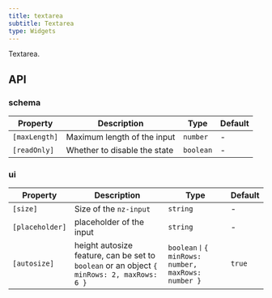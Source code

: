 ```yaml
---
title: textarea
subtitle: Textarea
type: Widgets
---
```


Textarea.

## API

### schema

| Property      | Description                  | Type      | Default |
| ------------- | ---------------------------- | --------- | ------- |
| `[maxLength]` | Maximum length of the input  | `number`  | -       |
| `[readOnly]`  | Whether to disable the state | `boolean` | -       |

### ui

| Property        | Description                                                                                | Type                                            | Default |
| --------------- | ------------------------------------------------------------------------------------------ | ----------------------------------------------- | ------- |
| `[size]`        | Size of the `nz-input`                                                                     | `string`                                        | -       |
| `[placeholder]` | placeholder of the input                                                                   | `string`                                        | -       |
| `[autosize]`    | height autosize feature, can be set to `boolean` or an object `{ minRows: 2, maxRows: 6 }` | `boolean丨{ minRows: number, maxRows: number }` | `true`  |
